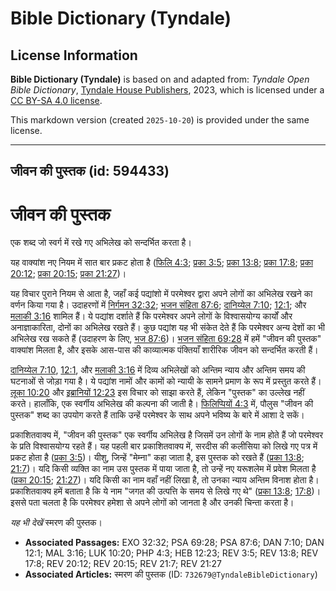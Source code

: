 # Bible Dictionary (Tyndale)

## License Information

**Bible Dictionary (Tyndale)** is based on and adapted from: _Tyndale Open Bible Dictionary_, [Tyndale House Publishers](https://tyndaleopenresources.com/), 2023, which is licensed under a [CC BY-SA 4.0 license](https://creativecommons.org/licenses/by-sa/4.0/legalcode.en).

This markdown version (created `2025-10-20`) is provided under the same license.



--------------------------------

## जीवन की पुस्तक (id: 594433)

जीवन की पुस्तक
==============

एक शब्द जो स्वर्ग में रखे गए अभिलेख को सन्दर्भित करता है।

यह वाक्यांश नए नियम में सात बार प्रकट होता है ([फिलि 4:3](https://ref.ly/Phil4:3); [प्रका 3:5](https://ref.ly/Rev3:5); [प्रका 13:8](https://ref.ly/Rev13:8); [प्रका 17:8](https://ref.ly/Rev17:8); [प्रका 20:12](https://ref.ly/Rev20:12,Rev20:15); [प्रका 20:15](https://ref.ly/Rev20:12,Rev20:15); [प्रका 21:27](https://ref.ly/Rev21:27))।

यह विचार पुराने नियम से आता है, जहाँ कई पद्यांशो में परमेश्वर द्वारा अपने लोगों का अभिलेख रखने का वर्णन किया गया है। उदाहरणों में [निर्गमन 32:32](https://ref.ly/Exod32:32); [भजन संहिता 87:6](https://ref.ly/Ps87:6); [दानिय्येल 7:10](https://ref.ly/Dan7:10); [12:1](https://ref.ly/Dan12:1); और [मलाकी 3:16](https://ref.ly/Mal3:16) शामिल हैं। ये पद्यांश दर्शाते हैं कि परमेश्वर अपने लोगों के विश्वासयोग्य कार्यों और अनाज्ञाकारिता, दोनों का अभिलेख रखते हैं। कुछ पद्यांश यह भी संकेत देते हैं कि परमेश्वर अन्य देशों का भी अभिलेख रख सकते हैं (उदाहरण के लिए, [भज 87:6](https://ref.ly/Ps87:6))। [भजन संहिता 69:28](https://ref.ly/Ps69:28) में हमें "जीवन की पुस्तक" वाक्यांश मिलता है, और इसके आस\-पास की काव्यात्मक पंक्तियाँ शारीरिक जीवन को सन्दर्भित करती हैं।

[दानिय्येल 7:10](https://ref.ly/Dan7:10), [12:1](https://ref.ly/Dan12:1), और [मलाकी 3:16](https://ref.ly/Mal3:16) में दिव्य अभिलेखों को अन्तिम न्याय और अन्तिम समय की घटनाओं से जोड़ा गया है। ये पद्यांश नामों और कामों को न्यायी के सामने प्रमाण के रूप में प्रस्तुत करते हैं। [लूका 10:20](https://ref.ly/Luke10:20) और [इब्रानियों 12:23](https://ref.ly/Heb12:23) इस विचार को साझा करते हैं, लेकिन "पुस्तक" का उल्लेख नहीं करते। हालाँकि, एक स्वर्गीय अभिलेख की कल्पना की जाती है। [फिलिप्पियों 4:3](https://ref.ly/Phil4:3) में, पौलुस "जीवन की पुस्तक" शब्द का उपयोग करते हैं ताकि उन्हें परमेश्वर के साथ अपने भविष्य के बारे में आशा दे सकें।

प्रकाशितवाक्य में, "जीवन की पुस्तक" एक स्वर्गीय अभिलेख है जिसमें उन लोगों के नाम होते हैं जो परमेश्वर के प्रति विश्वासयोग्य रहते हैं। यह पहली बार प्रकाशितवाक्य में, सरदीस की कलीसिया को लिखे गए पत्र में प्रकट होता है ([प्रका 3:5](https://ref.ly/Rev3:5))। यीशु, जिन्हें "मेम्ना" कहा जाता है, इस पुस्तक को रखते हैं ([प्रका 13:8](https://ref.ly/Rev13:8); [21:7](https://ref.ly/Rev21:7))। यदि किसी व्यक्ति का नाम उस पुस्तक में पाया जाता है, तो उन्हें नए यरूशलेम में प्रवेश मिलता है ([प्रका 20:15](https://ref.ly/Rev20:15); [21:27](https://ref.ly/Rev21:27))। यदि किसी का नाम वहाँ नहीं लिखा है, तो उनका न्याय अन्तिम विनाश होता है। प्रकाशितवाक्य हमें बताता है कि ये नाम "जगत की उत्पत्ति के समय से लिखे गए थे" ([प्रका 13:8](https://ref.ly/Rev13:8); [17:8](https://ref.ly/Rev17:8))। इससे पता चलता है कि परमेश्‍वर हमेशा से अपने लोगों को जानता है और उनकी चिन्ता करता है।

*यह भी देखें* स्मरण की पुस्तक।

* **Associated Passages:** EXO 32:32; PSA 69:28; PSA 87:6; DAN 7:10; DAN 12:1; MAL 3:16; LUK 10:20; PHP 4:3; HEB 12:23; REV 3:5; REV 13:8; REV 17:8; REV 20:12; REV 20:15; REV 21:7; REV 21:27
* **Associated Articles:** स्मरण की पुस्तक (ID: `732679@TyndaleBibleDictionary`)

